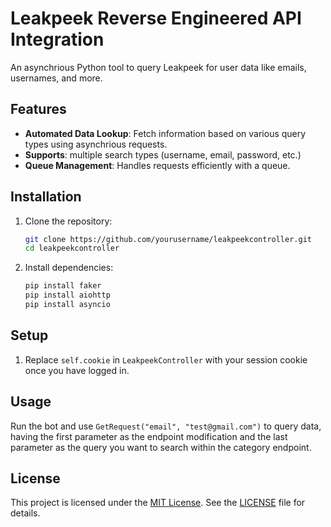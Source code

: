 # Leakpeek Reverse Engineered API Integration

An asynchrious Python tool to query Leakpeek for user data like emails, usernames, and more.

## Features

- **Automated Data Lookup**: Fetch information based on various query types using asynchrious requests.
- **Supports**: multiple search types (username, email, password, etc.)
- **Queue Management**: Handles requests efficiently with a queue.

  
## Installation

1. Clone the repository:
    ```sh
    git clone https://github.com/yourusername/leakpeekcontroller.git
    cd leakpeekcontroller
    ```
2. Install dependencies:
    ```sh
    pip install faker
    pip install aiohttp
    pip install asyncio
    ```

## Setup

1. Replace `self.cookie` in `LeakpeekController` with your session cookie once you have logged in.

## Usage

Run the bot and use `GetRequest("email", "test@gmail.com")` to query data, having the first parameter as the endpoint modification and the last parameter as the query you want to search within the category endpoint.

## License

This project is licensed under the [MIT License](https://opensource.org/licenses/MIT). See the [LICENSE](LICENSE) file for details.
